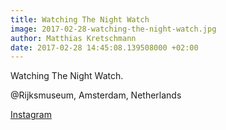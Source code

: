 ```yaml
---
title: Watching The Night Watch
image: 2017-02-28-watching-the-night-watch.jpg
author: Matthias Kretschmann
date: 2017-02-28 14:45:08.139508000 +02:00
---
```


Watching The Night Watch.

@Rijksmuseum, Amsterdam, Netherlands

[Instagram](https://www.instagram.com/p/BRLM2cklnzK/)
